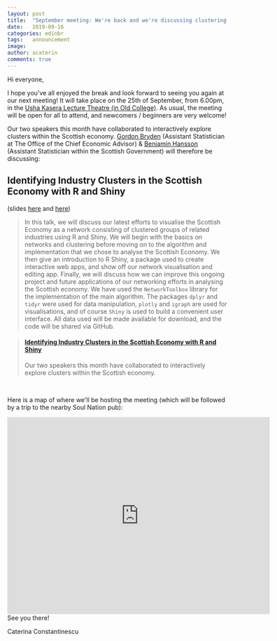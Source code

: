 ```yaml
---
layout: post
title:  "September meeting: We're back and we're discussing clustering and Shiny!"
date:   2019-09-16
categories: edinbr
tags:   announcement
image:
author: acaterin
comments: true
---
```




Hi everyone,
<br/>

I hope you've all enjoyed the break and look forward to seeing you again at our next meeting! It will take place on the 25th of September, from 6.00pm, in the [Usha Kasera Lecture Theatre (in Old College)](https://www.ed.ac.uk/timetabling-examinations/timetabling/room-bookings/bookable-rooms3/room/0001_01_1.264). As usual, the meeting will be open for all to attend, and newcomers / beginners are very welcome!

Our two speakers this month have collaborated to interactively explore clusters within the Scottish economy. [Gordon Bryden](https://www.linkedin.com/in/gordon-bryden-72670952/) (Assistant Statistician at The Office of the Chief Economic Advisor) & [Benjamin Hansson](https://www.linkedin.com/in/gabriel-benjamin-hansson-910408/) (Assistant Statistician within the Scottish Government) will therefore be discussing:

## Identifying Industry Clusters in the Scottish Economy with R and Shiny
(slides [here](https://github.com/EdinbR/edinbr-talks/raw/master/2019-09-25/EDINBR%20Building%20communities%20by%20algorithm.pptx) and [here](https://github.com/EdinbR/edinbr-talks/raw/master/2019-09-25/edinR_talk.pptx))

> In this talk, we will discuss our latest efforts to visualise the Scottish Economy as a network consisting of clustered groups of related industries using R and Shiny. We will begin with the basics on networks and clustering before moving on to the algorithm and implementation that we chose to analyse the Scottish Economy. We then give an introduction to R Shiny, a package used to create interactive web apps, and show off our network visualisation and editing app. Finally, we will discuss how we can improve this ongoing project and future applications of our networking efforts in analysing the Scottish economy. We have used the `NetworkToolbox` library for the implementation of the main algorithm. The packages `dplyr` and `tidyr` were used for data manipulation, `plotly` and `igraph` are used for visualisations, and of course `Shiny` is used to build a convenient user interface. All data used will be made available for download, and the code will be shared via GitHub.




<blockquote class="embedly-card"><h4><a href="https://www.meetup.com/EdinbR/events/264909311/">Identifying Industry Clusters in the Scottish Economy with R and Shiny</a></h4><p>Our two speakers this month have collaborated to interactively explore clusters within the Scottish economy.</p></blockquote>
<script async src="//cdn.embedly.com/widgets/platform.js" charset="UTF-8"></script>



<br/>




Here is a map of where we'll be hosting the meeting (which will be followed by a trip to the nearby Soul Nation pub):

<iframe src="https://www.google.com/maps/embed?pb=!1m18!1m12!1m3!1d2234.1061208313054!2d-3.188686583961646!3d55.947532584423605!2m3!1f0!2f0!3f0!3m2!1i1024!2i768!4f13.1!3m3!1m2!1s0x4887c7844ad5c037%3A0x31e428935b584a83!2sOld%20College%2C%20The%20University%20of%20Edinburgh!5e0!3m2!1sen!2suk!4v1568673059654!5m2!1sen!2suk" width="600" height="450" frameborder="0" style="border:0;" allowfullscreen=""></iframe>
<br/>
See you there!

Caterina Constantinescu
